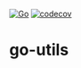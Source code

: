 [![Go](https://github.com/chanhteam/go-utils/actions/workflows/go.yml/badge.svg?branch=main)](https://github.com/chanhteam/go-utils/actions/workflows/go.yml)
[![codecov](https://codecov.io/gh/chanhteam/go-utils/branch/main/graph/badge.svg?token=0wNfMlpz06)](https://codecov.io/gh/chanhteam/go-utils)

# go-utils
